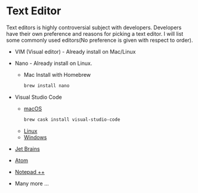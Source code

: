 # Text Editor

Text editors is highly controversial subject with developers. Developers have their own preference and reasons for picking a text editor. I will list some commonly used editors(No preference is given with respect to order).

* VIM (Visual editor) - Already install on Mac/Linux
* Nano - Already install on Linux. 
    * Mac Install with Homebrew
        ```sh
        brew install nano
        ```
* Visual Studio Code
    * [macOS](https://code.visualstudio.com/docs/setup/mac)
        ```sh
        brew cask install visual-studio-code
        ```
    * [Linux](https://code.visualstudio.com/docs/setup/linux)
    * [Windows](https://code.visualstudio.com/docs/setup/windows)

* [Jet Brains](https://www.jetbrains.com/)     
* [Atom](https://atom.io/)
* [Notepad ++](https://notepad-plus-plus.org/)
* Many more ...